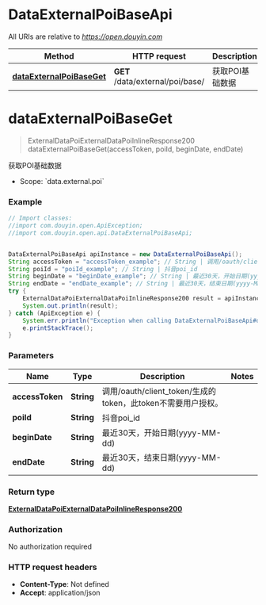 # DataExternalPoiBaseApi

All URIs are relative to *https://open.douyin.com*

Method | HTTP request | Description
------------- | ------------- | -------------
[**dataExternalPoiBaseGet**](DataExternalPoiBaseApi.md#dataExternalPoiBaseGet) | **GET** /data/external/poi/base/ | 获取POI基础数据

<a name="dataExternalPoiBaseGet"></a>
# **dataExternalPoiBaseGet**
> ExternalDataPoiExternalDataPoiInlineResponse200 dataExternalPoiBaseGet(accessToken, poiId, beginDate, endDate)

获取POI基础数据

* Scope: &#x60;data.external.poi&#x60; 

### Example
```java
// Import classes:
//import com.douyin.open.ApiException;
//import com.douyin.open.api.DataExternalPoiBaseApi;


DataExternalPoiBaseApi apiInstance = new DataExternalPoiBaseApi();
String accessToken = "accessToken_example"; // String | 调用/oauth/client_token/生成的token，此token不需要用户授权。
String poiId = "poiId_example"; // String | 抖音poi_id
String beginDate = "beginDate_example"; // String | 最近30天，开始日期(yyyy-MM-dd)
String endDate = "endDate_example"; // String | 最近30天，结束日期(yyyy-MM-dd)
try {
    ExternalDataPoiExternalDataPoiInlineResponse200 result = apiInstance.dataExternalPoiBaseGet(accessToken, poiId, beginDate, endDate);
    System.out.println(result);
} catch (ApiException e) {
    System.err.println("Exception when calling DataExternalPoiBaseApi#dataExternalPoiBaseGet");
    e.printStackTrace();
}
```

### Parameters

Name | Type | Description  | Notes
------------- | ------------- | ------------- | -------------
 **accessToken** | **String**| 调用/oauth/client_token/生成的token，此token不需要用户授权。 |
 **poiId** | **String**| 抖音poi_id |
 **beginDate** | **String**| 最近30天，开始日期(yyyy-MM-dd) |
 **endDate** | **String**| 最近30天，结束日期(yyyy-MM-dd) |

### Return type

[**ExternalDataPoiExternalDataPoiInlineResponse200**](ExternalDataPoiExternalDataPoiInlineResponse200.md)

### Authorization

No authorization required

### HTTP request headers

 - **Content-Type**: Not defined
 - **Accept**: application/json

